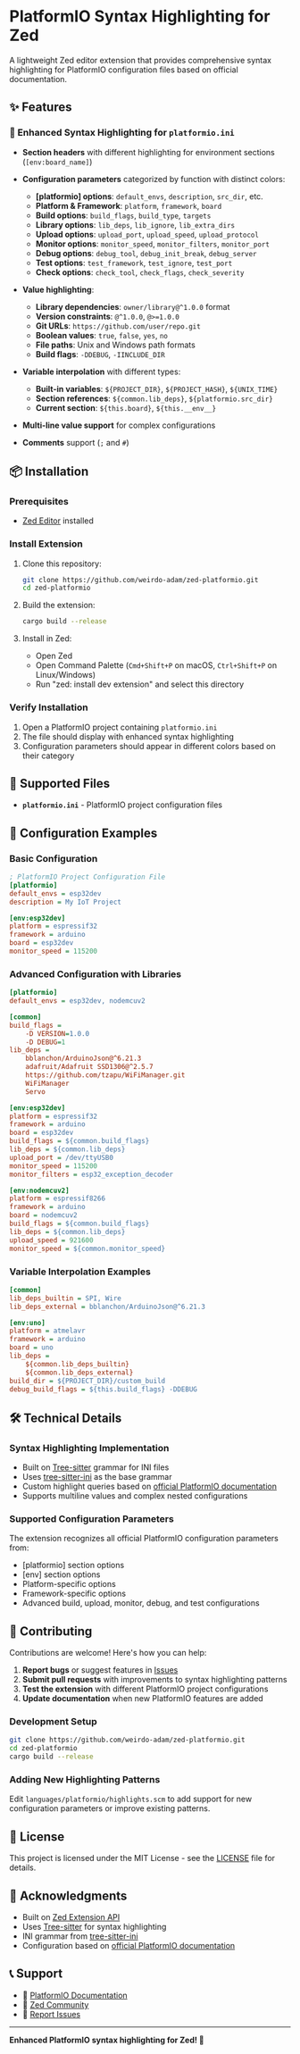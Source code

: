 # PlatformIO Syntax Highlighting for Zed

A lightweight Zed editor extension that provides comprehensive syntax highlighting for PlatformIO configuration files based on official documentation.

## ✨ Features

### 🎨 Enhanced Syntax Highlighting for `platformio.ini`

- **Section headers** with different highlighting for environment sections (`[env:board_name]`)
- **Configuration parameters** categorized by function with distinct colors:
  - **[platformio] options**: `default_envs`, `description`, `src_dir`, etc.
  - **Platform & Framework**: `platform`, `framework`, `board`
  - **Build options**: `build_flags`, `build_type`, `targets`
  - **Library options**: `lib_deps`, `lib_ignore`, `lib_extra_dirs`
  - **Upload options**: `upload_port`, `upload_speed`, `upload_protocol`
  - **Monitor options**: `monitor_speed`, `monitor_filters`, `monitor_port`
  - **Debug options**: `debug_tool`, `debug_init_break`, `debug_server`
  - **Test options**: `test_framework`, `test_ignore`, `test_port`
  - **Check options**: `check_tool`, `check_flags`, `check_severity`

- **Value highlighting**:
  - **Library dependencies**: `owner/library@^1.0.0` format
  - **Version constraints**: `@^1.0.0`, `@>=1.0.0`
  - **Git URLs**: `https://github.com/user/repo.git`
  - **Boolean values**: `true`, `false`, `yes`, `no`
  - **File paths**: Unix and Windows path formats
  - **Build flags**: `-DDEBUG`, `-IINCLUDE_DIR`

- **Variable interpolation** with different types:
  - **Built-in variables**: `${PROJECT_DIR}`, `${PROJECT_HASH}`, `${UNIX_TIME}`
  - **Section references**: `${common.lib_deps}`, `${platformio.src_dir}`
  - **Current section**: `${this.board}`, `${this.__env__}`

- **Multi-line value support** for complex configurations
- **Comments** support (`;` and `#`)

## 📦 Installation

### Prerequisites
- [Zed Editor](https://zed.dev) installed

### Install Extension
1. Clone this repository:
   ```bash
   git clone https://github.com/weirdo-adam/zed-platformio.git
   cd zed-platformio
   ```

2. Build the extension:
   ```bash
   cargo build --release
   ```

3. Install in Zed:
   - Open Zed
   - Open Command Palette (`Cmd+Shift+P` on macOS, `Ctrl+Shift+P` on Linux/Windows)
   - Run "zed: install dev extension" and select this directory

### Verify Installation
1. Open a PlatformIO project containing `platformio.ini`
2. The file should display with enhanced syntax highlighting
3. Configuration parameters should appear in different colors based on their category

## 📁 Supported Files

- **`platformio.ini`** - PlatformIO project configuration files

## 🎯 Configuration Examples

### Basic Configuration
```ini
; PlatformIO Project Configuration File
[platformio]
default_envs = esp32dev
description = My IoT Project

[env:esp32dev]
platform = espressif32
framework = arduino
board = esp32dev
monitor_speed = 115200
```

### Advanced Configuration with Libraries
```ini
[platformio]
default_envs = esp32dev, nodemcuv2

[common]
build_flags = 
    -D VERSION=1.0.0
    -D DEBUG=1
lib_deps = 
    bblanchon/ArduinoJson@^6.21.3
    adafruit/Adafruit SSD1306@^2.5.7
    https://github.com/tzapu/WiFiManager.git
    WiFiManager
    Servo

[env:esp32dev]
platform = espressif32
framework = arduino
board = esp32dev
build_flags = ${common.build_flags}
lib_deps = ${common.lib_deps}
upload_port = /dev/ttyUSB0
monitor_speed = 115200
monitor_filters = esp32_exception_decoder

[env:nodemcuv2]
platform = espressif8266
framework = arduino
board = nodemcuv2
build_flags = ${common.build_flags}
lib_deps = ${common.lib_deps}
upload_speed = 921600
monitor_speed = ${common.monitor_speed}
```

### Variable Interpolation Examples
```ini
[common]
lib_deps_builtin = SPI, Wire
lib_deps_external = bblanchon/ArduinoJson@^6.21.3

[env:uno]
platform = atmelavr
framework = arduino
board = uno
lib_deps =
    ${common.lib_deps_builtin}
    ${common.lib_deps_external}
build_dir = ${PROJECT_DIR}/custom_build
debug_build_flags = ${this.build_flags} -DDEBUG
```

## 🛠️ Technical Details

### Syntax Highlighting Implementation
- Built on [Tree-sitter](https://tree-sitter.github.io/) grammar for INI files
- Uses [tree-sitter-ini](https://github.com/justinmk/tree-sitter-ini) as the base grammar
- Custom highlight queries based on [official PlatformIO documentation](https://docs.platformio.org/en/latest/projectconf/)
- Supports multiline values and complex nested configurations

### Supported Configuration Parameters
The extension recognizes all official PlatformIO configuration parameters from:
- [platformio] section options
- [env] section options  
- Platform-specific options
- Framework-specific options
- Advanced build, upload, monitor, debug, and test configurations

## 🤝 Contributing

Contributions are welcome! Here's how you can help:

1. **Report bugs** or suggest features in [Issues](https://github.com/weirdo-adam/zed-platformio/issues)
2. **Submit pull requests** with improvements to syntax highlighting patterns
3. **Test the extension** with different PlatformIO project configurations
4. **Update documentation** when new PlatformIO features are added

### Development Setup
```bash
git clone https://github.com/weirdo-adam/zed-platformio.git
cd zed-platformio
cargo build --release
```

### Adding New Highlighting Patterns
Edit `languages/platformio/highlights.scm` to add support for new configuration parameters or improve existing patterns.

## 📄 License

This project is licensed under the MIT License - see the [LICENSE](LICENSE) file for details.

## 🙏 Acknowledgments

- Built on [Zed Extension API](https://zed.dev/docs/extensions)
- Uses [Tree-sitter](https://tree-sitter.github.io/) for syntax highlighting
- INI grammar from [tree-sitter-ini](https://github.com/justinmk/tree-sitter-ini)
- Configuration based on [official PlatformIO documentation](https://docs.platformio.org/)

## 📞 Support

- 📖 [PlatformIO Documentation](https://docs.platformio.org/)
- 💬 [Zed Community](https://github.com/zed-industries/zed/discussions)
- 🐛 [Report Issues](https://github.com/weirdo-adam/zed-platformio/issues)

---

**Enhanced PlatformIO syntax highlighting for Zed! 🎨**